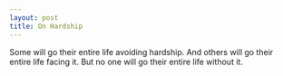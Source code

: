 ```yaml
---
layout: post
title: On Hardship
---
```


Some will go their entire life avoiding hardship. And others will go their entire life facing it. But no one will go their entire life without it.